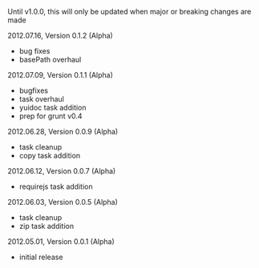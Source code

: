 Until v1.0.0, this will only be updated when major or breaking changes are made

2012.07.16, Version 0.1.2 (Alpha)

* bug fixes
* basePath overhaul

2012.07.09, Version 0.1.1 (Alpha)

* bugfixes
* task overhaul
* yuidoc task addition
* prep for grunt v0.4

2012.06.28, Version 0.0.9 (Alpha)

* task cleanup
* copy task addition

2012.06.12, Version 0.0.7 (Alpha)

* requirejs task addition

2012.06.03, Version 0.0.5 (Alpha)

* task cleanup
* zip task addition

2012.05.01, Version 0.0.1 (Alpha)

* initial release
